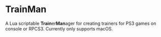 # TrainMan
A Lua scriptable **Train**er**Man**ager for creating trainers for PS3 games on console or RPCS3. 
Currently only supports macOS.
